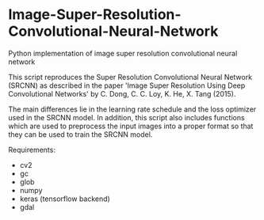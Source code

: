 # Image-Super-Resolution-Convolutional-Neural-Network
Python implementation of image super resolution convolutional neural network

This script reproduces the Super Resolution Convolutional Neural Network (SRCNN) as described in the paper
'Image Super Resolution Using Deep Convolutional Networks' by C. Dong, C. C. Loy, K. He, X. Tang (2015). 

The main differences lie in the learning rate schedule and the loss optimizer used in the SRCNN model.
In addition, this script also includes functions which are used to preprocess the input images into a proper format
so that they can be used to train the SRCNN model.

Requirements:
- cv2
- gc
- glob
- numpy
- keras (tensorflow backend)
- gdal

